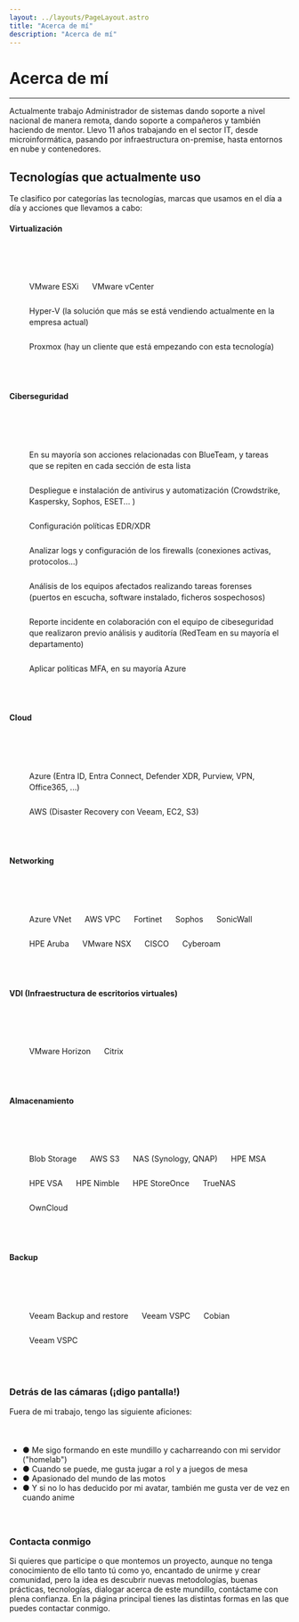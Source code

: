 ```yaml
---
layout: ../layouts/PageLayout.astro
title: "Acerca de mí"
description: "Acerca de mí"
---
```


# Acerca de mí

---

Actualmente trabajo Administrador de sistemas dando soporte a nivel nacional de manera remota, dando soporte a compañeros y también haciendo de mentor. Llevo 11 años trabajando en el sector IT, desde microinformática, pasando por infraestructura on-premise, hasta entornos en nube y contenedores.

## Tecnologías que actualmente uso

Te clasifico por categorías las tecnologías, marcas que usamos en el día a día y acciones que llevamos a cabo:


####     Virtualización
<section id="Virtualización">
          <ul class="pill-list">
              <li>VMware ESXi</li>
              <li>VMware vCenter</li>
              <li>Hyper-V (la solución que más se está vendiendo actualmente en la empresa actual)</li>
              <li>Proxmox (hay un cliente que está empezando con esta tecnología)</li>
          </ul>
        </section>



####     Ciberseguridad
<section id="Ciberseguridad">
          <ul class="pill-list">
              <li>En su mayoría son acciones relacionadas con BlueTeam, y tareas que se repiten en cada sección de esta lista</li>
              <li>Despliegue e instalación de antivirus y automatización (Crowdstrike, Kaspersky, Sophos, ESET... )</li>
              <li>Configuración políticas EDR/XDR</li>
              <li>Analizar logs y configuración de los firewalls (conexiones activas, protocolos...)</li>
              <li>Análisis de los equipos afectados realizando tareas forenses (puertos en escucha, software instalado, ficheros sospechosos)</li>
              <li>Reporte incidente en colaboración con el equipo de cibeseguridad que realizaron previo análisis y auditoría (RedTeam en su mayoría el departamento)</li>
              <li>Aplicar políticas MFA, en su mayoría Azure</li>
          </ul>
        </section>


####     Cloud
<section id="Cloud">
          <ul class="pill-list">
              <li>Azure (Entra ID, Entra Connect, Defender XDR, Purview, VPN, Office365, ...)</li>
              <li>AWS (Disaster Recovery con Veeam, EC2, S3)</li>
          </ul>
        </section>


####     Networking
<section id="Networking">
          <ul class="pill-list">
              <li>Azure VNet</li> 
              <li>AWS VPC</li>
              <li>Fortinet</li>
              <li>Sophos</li>
              <li>SonicWall</li>
              <li>HPE Aruba</li>
              <li>VMware NSX</li>
              <li>CISCO</li>
              <li>Cyberoam</li>
          </ul>
        </section>


####     VDI (Infraestructura de escritorios virtuales)
<section id="VDI">
          <ul class="pill-list">
              <li>VMware Horizon</li>
              <li>Citrix</li>
          </ul>
        </section>


####     Almacenamiento
<section id="Almacenamiento">
          <ul class="pill-list">
              <li>Blob Storage</li>
              <li>AWS S3</li> 
              <li>NAS (Synology, QNAP)</li> 
              <li>HPE MSA</li>
              <li>HPE VSA</li>
              <li>HPE Nimble</li>
              <li>HPE StoreOnce</li>
              <li>TrueNAS</li>
              <li>OwnCloud</li>
          </ul>
        </section>


####     Backup
<section id="Backup">
          <ul class="pill-list">
              <li>Veeam Backup and restore</li>
              <li>Veeam VSPC</li>
              <li>Cobian</li>
              <li>Veeam VSPC</li>
          </ul>
        </section>



### Detrás de las cámaras (¡digo pantalla!)

Fuera de mi trabajo, tengo las siguiente aficiones:
<section id="Hobbies">
          <ul class="list">
              <li>● Me sigo formando en este mundillo y cacharreando con mi servidor ("homelab")</li>
              <li>● Cuando se puede, me gusta  jugar a rol y a juegos de mesa</li>
              <li>● Apasionado del mundo de las motos</li>
              <li>● Y si no lo has deducido por mi avatar, también me gusta ver de vez en cuando anime</li>
          </ul>
        </section>


### Contacta conmigo

Si quieres que participe o que montemos un proyecto, aunque no tenga conocimiento de ello tanto tú como yo, encantado de unirme y crear comunidad, pero la idea es descubrir nuevas metodologías, buenas prácticas, tecnologías, dialogar acerca de este mundillo, contáctame con plena confianza.
En la página principal tienes las distintas formas en las que puedes contactar conmigo.

  <style>
    .card {
      padding: 1rem;
      background: var(--color-card);
      border-radius: 8px;
      box-shadow: 0 2px 8px rgba(var(--color-border), 0.33);
      text-decoration: none;
      color: inherit;
      transition: transform 0.2s ease;
    }
    .card:hover {
      transform: translateY(-3px);
    }
    .card h3 {
      margin: 0;
    }
    .card:hover h3 {
      color: var(--color-link);
    }
    .card p {
      margin: 0.5rem 0 0;
    }

    .finds-box {
        padding: 1em;
    }

    .posts-grid {
        display: grid;
        grid-template-columns: repeat(auto-fit, minmax(240px, 1fr));
        gap: 1rem;
        margin: 2rem 0;
    }

    /* ===== Hero Section ===== */
    #hero {
      padding-bottom: 1.5rem; 
      padding-top: 2rem; 
    }
    #hero .subtitle {
      margin: 0.5rem; 
      font-size: var(--step-1);
      line-height: 1.25rem; 
    }
    #hero-title {
      display: flex; 
      gap: 1rem; 
      align-items: center;  
    }
    #hero h1 {
      display: inline-block; 
      margin: 0; 
      font-size: var(--step-4);
      line-height: 2.25rem; 
      font-weight: 700; 

    }
    #hero img {
      border-radius: 9999px; 
      border: 4px solid var(--color-button-border); 
      width: 8rem; 
      height: 8rem;
    }

    #hero p {
      margin-top: 1rem;
      margin-bottom: 1rem; 
    }
    
    #action-links {
        display: flex; 
        margin: 0.25rem; 
        flex-wrap: wrap; 
        list-style-type: none
    }

    #action-links li a {
      display: block; 
      padding: 0.25rem; 
      margin-right: 0.5rem; 
      font-weight: 700; 
      border-color: var(--color-border);
    }

    .pill-list {
      display: flex; 
      margin-top: 2rem; 
      flex-wrap: wrap; 
      list-style-type: none
    }

    .pill-list li {
      padding: 0.25rem; 
      margin: 0.5rem; 
      border-radius: 0.25rem; 
      border: 1px solid var(--color-button-border); 
      font-size: var(--step--1);
      line-height: 1.25rem;
    }

    /* ===== Featured & Recent Posts Sections ===== */
   section {
      padding-bottom: 1.5rem; 
      padding-top: 1.5rem; 
    }

    section h2 {
      font-size: var(--step-2);
      line-height: 1rem; 
      font-weight: 600; 
      letter-spacing: 0.025em; 
    }
    .all-posts-btn-wrapper { 
      text-align: center; 
    }
  </style>